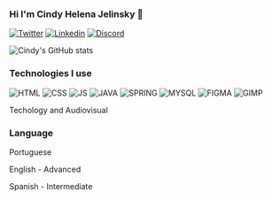 ### Hi I'm Cindy Helena Jelinsky 👋


[![Twitter](https://img.shields.io/badge/Twitter-1DA1F2?style=for-the-badge&logo=twitter&logoColor=white)](https://twitter.com/deckerstaromg)
[![Linkedin](https://img.shields.io/badge/LinkedIn-0077B5?style=for-the-badge&logo=linkedin&logoColor=white)](https://br.linkedin.com/in/cindy-jelinsky-643aa8124/en)
[![Discord](https://img.shields.io/badge/Discord-7289DA?style=for-the-badge&logo=discord&logoColor=white)]()


![Cindy's GitHub stats](https://github-readme-stats.vercel.app/api?username=cindyjelinsky&show_icons=true&theme=cobalt)


### Technologies I use
![HTML](https://img.shields.io/badge/HTML5-E34F26?style=for-the-badge&logo=html5&logoColor=white)
![CSS](https://img.shields.io/badge/CSS3-1572B6?style=for-the-badge&logo=css3&logoColor=white)
![JS](https://img.shields.io/badge/JavaScript-F7DF1E?style=for-the-badge&logo=javascript&logoColor=black)
![JAVA](https://img.shields.io/badge/Java-ED8B00?style=for-the-badge&logo=java&logoColor=white)
![SPRING](https://img.shields.io/badge/Spring-6DB33F?style=for-the-badge&logo=spring&logoColor=white)
![MYSQL](https://img.shields.io/badge/MySQL-00000F?style=for-the-badge&logo=mysql&logoColor=white)
![FIGMA](https://img.shields.io/badge/Figma-F24E1E?style=for-the-badge&logo=figma&logoColor=white)
![GIMP](https://img.shields.io/badge/gimp-5C5543?style=for-the-badge&logo=gimp&logoColor=white)

Techology and Audiovisual

### Language

Portuguese

English - Advanced

Spanish - Intermediate






